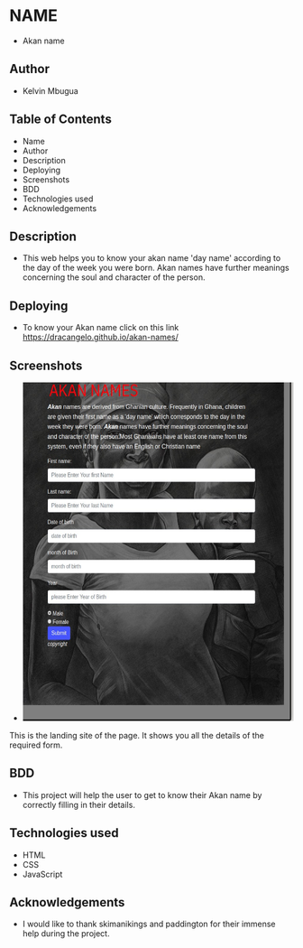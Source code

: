 # NAME
- Akan name
## Author
- Kelvin Mbugua
## Table of Contents
- Name
- Author
- Description
- Deploying
- Screenshots
- BDD
- Technologies used
- Acknowledgements
## Description
- This web helps you to know your akan name 'day name' according to the day of the week you were born. Akan names have further meanings concerning the soul and character of the person.
## Deploying
- To know your Akan name click on this link https://dracangelo.github.io/akan-names/
## Screenshots
- <img src="images/hey.jpg" width=600px height=600px>
 This is the landing site of the page. It shows you all the details of the required form.
 ## BDD 
 - This project will help the user to get to know their Akan name by correctly filling in their details. 
 ## Technologies used
 - HTML
 - CSS
 - JavaScript
 ## Acknowledgements
 - I would like to thank skimanikings and paddington for their immense help during the project.